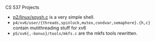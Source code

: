 CS 537 Projects

- [p2/linux/sqysh.c](https://github.com/guzh-repo/uw-cs537/blob/master/p2/linux/sqysh.c) is a very simple shell.
- `p4/xv6/user/{threads,spinlock,mutex,condvar,semaphore}.{h,c}` contain mutithreading stuff for xv6
- `p5/xv6{,-bonus}/tools/mkfs.c` are the mkfs tools rewritten.
